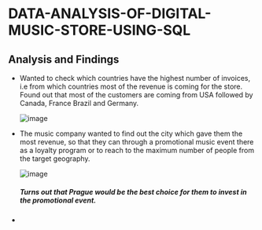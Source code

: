 # DATA-ANALYSIS-OF-DIGITAL-MUSIC-STORE-USING-SQL



## Analysis and Findings
- Wanted to check which countries have the highest number of invoices, i.e from which countries most of the revenue is coming for the store. Found out that most of the customers are coming from USA followed     by Canada, France Brazil and Germany.

  ![image](https://github.com/Subham-here/DATA-ANALYSIS-OF-DIGITAL-MUSIC-STORE-USING-SQL/assets/170924246/aed6fae3-2c29-4427-89bc-cea8a42f4cb4)

- The music company wanted to find out the city which gave them the most revenue, so that they can through a promotional music event there as a loyalty program or to reach to the maximum number of people from the target geography.

  ![image](https://github.com/Subham-here/DATA-ANALYSIS-OF-DIGITAL-MUSIC-STORE-USING-SQL/assets/170924246/6f73cd27-ad5e-4e4d-a48c-eecc68375e4e)

  ##### Turns out that Prague would be the best choice for them to invest in the promotional event.

- 
 
